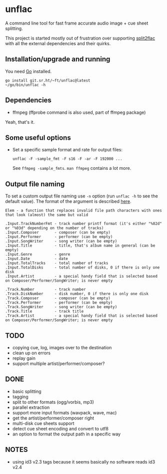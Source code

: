 # unflac

A command line tool for fast frame accurate audio image + cue sheet splitting.

This project is started mostly out of frustration over supporting
[split2flac](https://github.com/ftrvxmtrx/split2flac) with all the
external dependencies and their quirks.

## Installation/upgrade and running

You need [Go](https://golang.org/) installed.

```
go install git.sr.ht/~ft/unflac@latest
~/go/bin/unflac -h
```

## Dependencies

 * ffmpeg (ffprobe command is also used, part of ffmpeg package)

Yeah, that's it.

## Some useful options

 * Set a specific sample format and rate for output files:

   `unflac -F -sample_fmt -F s16 -F -ar -F 192000 ...`

   See `ffmpeg -sample_fmts`. `man ffmpeg` contains a lot more.

## Output file naming

To set a custom output file naming use `-n` option (run `unflac -h` to see the default value).
The format of the argument is described [here](https://golang.org/pkg/text/template).

```
Elem - a function that replaces invalid file path characters with ones that look (almost) the same but valid

.Input.TrackNumberFmt - track number printf format (it's either "%02d" or "%03d" depending on the number of tracks)
.Input.Composer       - composer (can be empty)
.Input.Performer      - performer (can be empty)
.Input.SongWriter     - song writer (can be empty)
.Input.Title          - title, that's album name in general (can be empty)
.Input.Genre          - genre
.Input.Date           - date
.Input.TotalTracks    - total number of tracks
.Input.TotalDisks     - total number of disks, 0 if there is only one disk
.Input.Artist         - a special handy field that is selected based on Composer/Performer/SongWriter; is never empty

.Track.Number         - track number
.Track.DiskNumber     - disk number, 0 if there is only one disk
.Track.Composer       - composer (can be empty)
.Track.Performer      - performer (can be empty)
.Track.SongWriter     - song writer (can be empty)
.Track.Title          - track title
.Track.Artist         - a special handy field that is selected based on Composer/Performer/SongWriter; is never empty
```

## TODO

 * copying cue, log, images over to the destination
 * clean up on errors
 * replay gain
 * support multiple artist/performer/composer?

## DONE

 * basic splitting
 * tagging
 * split to other formats (ogg/vorbis, mp3)
 * parallel extraction
 * support more input formats (wavpack, wave, mac)
 * get the artist/performer/composer right
 * multi-disk cue sheets support
 * detect cue sheet encoding and convert to utf8
 * an option to format the output path in a specific way

## NOTES

 * using id3 v2.3 tags because it seems basically no software reads id3 v2.4
